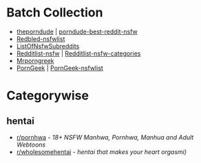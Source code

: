 # Batch Collection

* [theporndude](https://theporndude.com/) | [porndude-best-reddit-nsfw](https://theporndude.com/best-nsfw-reddit-sites)
* [Redbled-nsfwlist](https://www.redbled.com/best-nsfw-sub-reddits/)
* [ListOfNsfwSubreddits](https://reddit.com/r/ListOfSubreddits/w/nsfw)
* [Redditlist-nsfw](http://redditlist.com/nsfw) | [Redditlist-nsfw-categories](http://redditlist.com/nsfw#)
* [Mrporngreek](https://www.mrporngeek.com/best-porn-subreddits/)
* [PornGeek](https://porngeek.com/) | [PornGeek-nsfwlist](https://porngeek.com/reddits-nsfw-list/)

# Categorywise
## hentai

* [r/pornhwa](https://www.reddit.com/r/pornhwa) - *18+ NSFW Manhwa, Pornhwa, Manhua and Adult Webtoons*
* [r/wholesomehentai](https://www.reddit.com/r/wholesomehentai) - *hentai that makes your heart orgasmi)*

